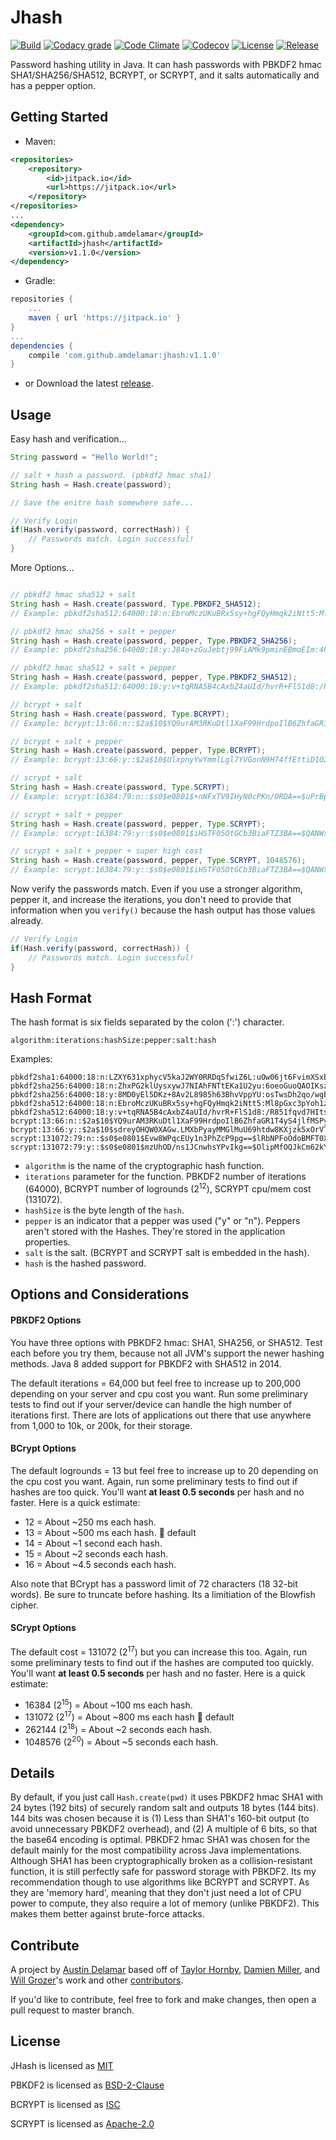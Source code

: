 # Jhash

[![Build](https://img.shields.io/travis/amdelamar/jhash.svg)](https://travis-ci.org/amdelamar/jhash)
[![Codacy grade](https://img.shields.io/codacy/grade/6d7927e4c18042d6a62f27e8ab5b53dd.svg)](https://www.codacy.com/app/amdelamar/jhash)
[![Code Climate](https://img.shields.io/codeclimate/maintainability/amdelamar/jhash.svg)](https://codeclimate.com/github/amdelamar/jhash)
[![Codecov](https://img.shields.io/codecov/c/github/amdelamar/jhash.svg)](https://codecov.io/gh/amdelamar/jhash)
[![License](https://img.shields.io/:license-BSD2-blue.svg)](https://github.com/amdelamar/jhash/blob/master/LICENSE)
[![Release](https://img.shields.io/github/tag/amdelamar/jhash.svg?label=JitPack)](https://jitpack.io/#amdelamar/jhash)

Password hashing utility in Java. It can hash passwords with PBKDF2 hmac SHA1/SHA256/SHA512, BCRYPT, or SCRYPT, and it salts automatically and has a pepper option.


## Getting Started

* Maven:

```xml
<repositories>
    <repository>
        <id>jitpack.io</id>
        <url>https://jitpack.io</url>
    </repository>
</repositories>
...
<dependency>
    <groupId>com.github.amdelamar</groupId>
    <artifactId>jhash</artifactId>
    <version>v1.1.0</version>
</dependency>
```

* Gradle:

```gradle
repositories {
    ...
    maven { url 'https://jitpack.io' }
}
...
dependencies {
    compile 'com.github.amdelamar:jhash:v1.1.0'
}
```

* or Download the latest [release](https://github.com/amdelamar/jhash/releases).


## Usage

Easy hash and verification...

```java
String password = "Hello World!";

// salt + hash a password. (pbkdf2 hmac sha1)
String hash = Hash.create(password);

// Save the enitre hash somewhere safe...

// Verify Login
if(Hash.verify(password, correctHash)) {
    // Passwords match. Login successful!
}
```

More Options...

```java

// pbkdf2 hmac sha512 + salt
String hash = Hash.create(password, Type.PBKDF2_SHA512);
// Example: pbkdf2sha512:64000:18:n:EbroMczUKuBRx5sy+hgFQyHmqk2iNtt5:Ml8pGxc3pYoh1z5fkk5rfjM9

// pbkdf2 hmac sha256 + salt + pepper
String hash = Hash.create(password, pepper, Type.PBKDF2_SHA256);
// Example: pbkdf2sha256:64000:18:y:J84o+zGuJebtj99FiAMk9pminEBmoEIm:4hoNRxgrn79lxujYIrNUXQd1

// pbkdf2 hmac sha512 + salt + pepper
String hash = Hash.create(password, pepper, Type.PBKDF2_SHA512);
// Example: pbkdf2sha512:64000:18:y:v+tqRNA5B4cAxbZ4aUId/hvrR+FlS1d8:/R851fqvd7HItsSr0vJEupBf

// bcrypt + salt
String hash = Hash.create(password, Type.BCRYPT);
// Example: bcrypt:13:66:n::$2a$10$YQ9urAM3RKuDtl1XaF99HrdpoIlB6ZhfaGR1T4yS4jlfMSPyeXehE.0Dway

// bcrypt + salt + pepper
String hash = Hash.create(password, pepper, Type.BCRYPT);
// Example: bcrypt:13:66:y::$2a$10$UlxpnyYwYmmlLgl7YVGonN9H74ffEttiD1O2uMy8q5Y7YgJc8.YsRa3yOM6

// scrypt + salt
String hash = Hash.create(password, Type.SCRYPT);
// Example: scrypt:16384:79:n::$s0$e0801$+nNFxTV9IHyN0cPKn/ORDA==$uPrBpPBQm7GgX+Vcc/8zuFNJZ+8XqDMylpLrOjv6X8w=

// scrypt + salt + pepper
String hash = Hash.create(password, pepper, Type.SCRYPT);
// Example: scrypt:16384:79:y::$s0$e0801$iHSTF05OtGCb3BiaFTZ3BA==$QANWx2qBzMzONIQEXUJTWnNX+3wynikSkGJdO9QvOx8=

// scrypt + salt + pepper + super high cost
String hash = Hash.create(password, pepper, Type.SCRYPT, 1048576);
// Example: scrypt:16384:79:y::$s0$e0801$iHSTF05OtGCb3BiaFTZ3BA==$QANWx2qBzMzONIQEXUJTWnNX+3wynikSkGJdO9QvOx8=
```

Now verify the passwords match. Even if you use a stronger algorithm, pepper it, and increase the iterations, you don't need to provide that information when you `verify()` because the hash output has those values already.

```java
// Verify Login
if(Hash.verify(password, correctHash)) {
    // Passwords match. Login successful!
}
```

## Hash Format

The hash format is six fields separated by the colon (':') character.

`algorithm:iterations:hashSize:pepper:salt:hash`

Examples:

```
pbkdf2sha1:64000:18:n:LZXY631xphycV5kaJ2WY0RRDqSfwiZ6L:uOw06jt6FvimXSxEJipYYHsQ
pbkdf2sha256:64000:18:n:ZhxPG2klUysxywJ7NIAhFNTtEKa1U2yu:6oeoGuoQAOIKsztgIgPHTC4/
pbkdf2sha256:64000:18:y:8MD0yEl5DKz+8Av2L8985h63BhvVppYU:osTwsDh2qo/wgE6g0BrjdeFt
pbkdf2sha512:64000:18:n:EbroMczUKuBRx5sy+hgFQyHmqk2iNtt5:Ml8pGxc3pYoh1z5fkk5rfjM9
pbkdf2sha512:64000:18:y:v+tqRNA5B4cAxbZ4aUId/hvrR+FlS1d8:/R851fqvd7HItsSr0vJEupBf
bcrypt:13:66:n::$2a$10$YQ9urAM3RKuDtl1XaF99HrdpoIlB6ZhfaGR1T4yS4jlfMSPyeXehE.0Dway
bcrypt:13:66:y::$2a$10$sdreyOHQW0XAGw.LMXbPyayMMGlMuU69htdw8KXjzk5xOrVTFj2aYLxre7y
scrypt:131072:79:n::$s0$e0801$Evw8WPqcEUy1n3PhZcP9pg==$lRbNPFoOdoBMFT0XUcZUPvIxCY8w+9DkUklXIqCOHks=
scrypt:131072:79:y::$s0$e0801$mzUhOD/ns1JCnwhsYPvIkg==$OlipMfOQJkCm62kY1m79AgIsfPzmIDdgz/fl/68EQ+Y=
```

- `algorithm` is the name of the cryptographic hash function.
- `iterations` parameter for the function. PBKDF2 number of iterations (64000), BCRYPT number of logrounds (2<sup>12</sup>), SCRYPT cpu/mem cost (131072).
- `hashSize` is the byte length of the `hash`.
- `pepper` is an indicator that a pepper was used ("y" or "n"). Peppers aren't stored with the Hashes. They're stored in the application properties.
- `salt` is the salt. (BCRYPT and SCRYPT salt is embedded in the hash).
- `hash` is the hashed password.


## Options and Considerations

#### PBKDF2 Options

You have three options with PBKDF2 hmac: SHA1, SHA256, or SHA512. Test each before you try them, because not all JVM's support the newer hashing methods. Java 8 added support for PBKDF2 with SHA512 in 2014.

The default iterations = 64,000 but feel free to increase up to 200,000 depending on your server and cpu cost you want. Run some preliminary tests to find out if your server/device can handle the high number of iterations first. There are lots of applications out there that use anywhere from 1,000 to 10k, or 200k, for their storage.


#### BCrypt Options

The default logrounds = 13 but feel free to increase up to 20 depending on the cpu cost you want. Again, run some preliminary tests to find out if hashes are too quick. You'll want **at least 0.5 seconds** per hash and no faster. Here is a quick estimate:

* 12 = About ~250 ms each hash.
* 13 = About ~500 ms each hash. :key: default
* 14 = About ~1 second each hash.
* 15 = About ~2 seconds each hash.
* 16 = About ~4.5 seconds each hash.

Also note that BCrypt has a password limit of 72 characters (18 32-bit words). Be sure to truncate before hashing. Its a limitiation of the Blowfish cipher.


#### SCrypt Options

The default cost = 131072 (2<sup>17</sup>) but you can increase this too. Again, run some preliminary tests to find out if the hashes are computed too quickly. You'll want **at least 0.5 seconds** per hash and no faster. Here is a quick estimate:

* 16384  (2<sup>15</sup>) = About ~100 ms each hash.
* 131072 (2<sup>17</sup>) = About ~800 ms each hash :key: default
* 262144  (2<sup>18</sup>) = About ~2 seconds each hash.
* 1048576 (2<sup>20</sup>) = About ~5 seconds each hash.



## Details

By default, if you just call `Hash.create(pwd)` it uses PBKDF2 hmac SHA1 with 24 bytes (192 bits) of securely random salt and outputs 18 bytes (144 bits). 144 bits was chosen because it is (1) Less than SHA1's 160-bit output (to avoid unnecessary PBKDF2 overhead), and (2) A multiple of 6 bits, so that the base64 encoding is optimal. PBKDF2 hmac SHA1 was chosen for the default mainly for the most compatibility across Java implementations. Although SHA1 has been cryptographically broken as a collision-resistant function, it is still perfectly safe for password storage with PBKDF2. Its my recommendation though to use algorithms like BCRYPT and SCRYPT. As they are 'memory hard', meaning that they don't just need a lot of CPU power to compute, they also require a lot of memory (unlike PBKDF2). This makes them better against brute-force attacks.


## Contribute

A project by [Austin Delamar](https://github.com/amdelamar) based off of [Taylor Hornby](https://github.com/defuse/password-hashing), [Damien Miller](https://github.com/jeremyh/jBCrypt), and [Will Grozer](https://github.com/wg/scrypt)'s work and other [contributors](https://github.com/amdelamar/jhash/graphs/contributors).

If you'd like to contribute, feel free to fork and make changes, then open a pull request to master branch.


## License

JHash is licensed as [MIT](https://github.com/amdelamar/jhash/blob/master/LICENSE)

PBKDF2 is licensed as [BSD-2-Clause](https://github.com/amdelamar/jhash/blob/master/LICENSE)

BCRYPT is licensed as [ISC](https://github.com/amdelamar/jhash/blob/master/LICENSE)

SCRYPT is licensed as [Apache-2.0](https://github.com/amdelamar/jhash/blob/master/LICENSE)
